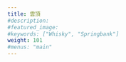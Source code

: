```yaml
---
title: 雲頂
#description: 
#featured_image: 
#keywords: ["Whisky", "Springbank"]
weight: 101
#menus: "main"
---
```

